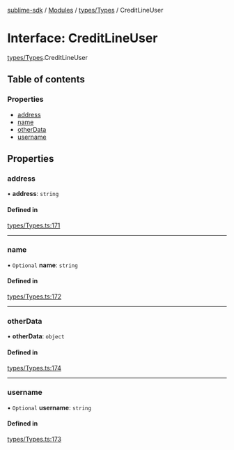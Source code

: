 [sublime-sdk](../README.md) / [Modules](../modules.md) / [types/Types](../modules/types_Types.md) / CreditLineUser

# Interface: CreditLineUser

[types/Types](../modules/types_Types.md).CreditLineUser

## Table of contents

### Properties

- [address](types_Types.CreditLineUser.md#address)
- [name](types_Types.CreditLineUser.md#name)
- [otherData](types_Types.CreditLineUser.md#otherdata)
- [username](types_Types.CreditLineUser.md#username)

## Properties

### address

• **address**: `string`

#### Defined in

[types/Types.ts:171](https://github.com/sublime-finance/sublime-sdk/blob/e9ce839/src/types/Types.ts#L171)

___

### name

• `Optional` **name**: `string`

#### Defined in

[types/Types.ts:172](https://github.com/sublime-finance/sublime-sdk/blob/e9ce839/src/types/Types.ts#L172)

___

### otherData

• **otherData**: `object`

#### Defined in

[types/Types.ts:174](https://github.com/sublime-finance/sublime-sdk/blob/e9ce839/src/types/Types.ts#L174)

___

### username

• `Optional` **username**: `string`

#### Defined in

[types/Types.ts:173](https://github.com/sublime-finance/sublime-sdk/blob/e9ce839/src/types/Types.ts#L173)
